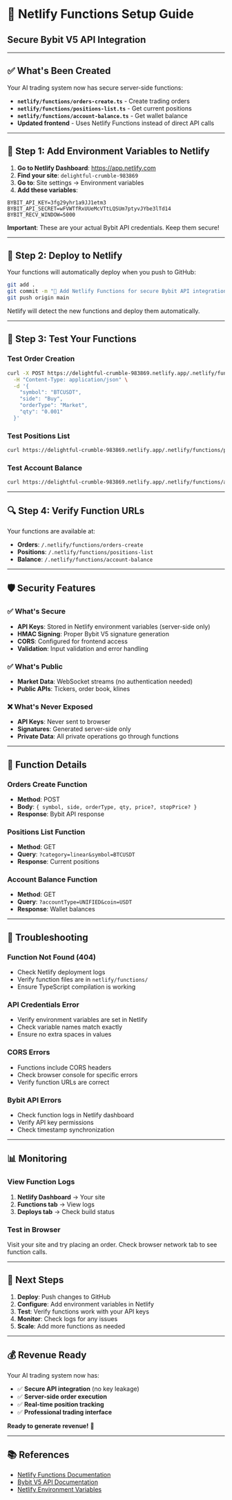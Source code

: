 # 🚀 Netlify Functions Setup Guide
## Secure Bybit V5 API Integration

---

## ✅ **What's Been Created**

Your AI trading system now has secure server-side functions:

- **`netlify/functions/orders-create.ts`** - Create trading orders
- **`netlify/functions/positions-list.ts`** - Get current positions
- **`netlify/functions/account-balance.ts`** - Get wallet balance
- **Updated frontend** - Uses Netlify Functions instead of direct API calls

---

## 🔐 **Step 1: Add Environment Variables to Netlify**

1. **Go to Netlify Dashboard**: https://app.netlify.com
2. **Find your site**: `delightful-crumble-983869`
3. **Go to**: Site settings → Environment variables
4. **Add these variables**:

```
BYBIT_API_KEY=3fg29yhr1a9JJ1etm3
BYBIT_API_SECRET=wFVWTfRxUUeMcVTtLQSUm7ptyvJYbe3lTd14
BYBIT_RECV_WINDOW=5000
```

**Important**: These are your actual Bybit API credentials. Keep them secure!

---

## 🚀 **Step 2: Deploy to Netlify**

Your functions will automatically deploy when you push to GitHub:

```bash
git add .
git commit -m "🔐 Add Netlify Functions for secure Bybit API integration"
git push origin main
```

Netlify will detect the new functions and deploy them automatically.

---

## 🧪 **Step 3: Test Your Functions**

### **Test Order Creation**
```bash
curl -X POST https://delightful-crumble-983869.netlify.app/.netlify/functions/orders-create \
  -H "Content-Type: application/json" \
  -d '{
    "symbol": "BTCUSDT",
    "side": "Buy",
    "orderType": "Market",
    "qty": "0.001"
  }'
```

### **Test Positions List**
```bash
curl https://delightful-crumble-983869.netlify.app/.netlify/functions/positions-list
```

### **Test Account Balance**
```bash
curl https://delightful-crumble-983869.netlify.app/.netlify/functions/account-balance
```

---

## 🔍 **Step 4: Verify Function URLs**

Your functions are available at:
- **Orders**: `/.netlify/functions/orders-create`
- **Positions**: `/.netlify/functions/positions-list`
- **Balance**: `/.netlify/functions/account-balance`

---

## 🛡️ **Security Features**

### **✅ What's Secure**
- **API Keys**: Stored in Netlify environment variables (server-side only)
- **HMAC Signing**: Proper Bybit V5 signature generation
- **CORS**: Configured for frontend access
- **Validation**: Input validation and error handling

### **✅ What's Public**
- **Market Data**: WebSocket streams (no authentication needed)
- **Public APIs**: Tickers, order book, klines

### **❌ What's Never Exposed**
- **API Keys**: Never sent to browser
- **Signatures**: Generated server-side only
- **Private Data**: All private operations go through functions

---

## 🔧 **Function Details**

### **Orders Create Function**
- **Method**: POST
- **Body**: `{ symbol, side, orderType, qty, price?, stopPrice? }`
- **Response**: Bybit API response

### **Positions List Function**
- **Method**: GET
- **Query**: `?category=linear&symbol=BTCUSDT`
- **Response**: Current positions

### **Account Balance Function**
- **Method**: GET
- **Query**: `?accountType=UNIFIED&coin=USDT`
- **Response**: Wallet balances

---

## 🚨 **Troubleshooting**

### **Function Not Found (404)**
- Check Netlify deployment logs
- Verify function files are in `netlify/functions/`
- Ensure TypeScript compilation is working

### **API Credentials Error**
- Verify environment variables are set in Netlify
- Check variable names match exactly
- Ensure no extra spaces in values

### **CORS Errors**
- Functions include CORS headers
- Check browser console for specific errors
- Verify function URLs are correct

### **Bybit API Errors**
- Check function logs in Netlify dashboard
- Verify API key permissions
- Check timestamp synchronization

---

## 📊 **Monitoring**

### **View Function Logs**
1. **Netlify Dashboard** → Your site
2. **Functions tab** → View logs
3. **Deploys tab** → Check build status

### **Test in Browser**
Visit your site and try placing an order. Check browser network tab to see function calls.

---

## 🎯 **Next Steps**

1. **Deploy**: Push changes to GitHub
2. **Configure**: Add environment variables in Netlify
3. **Test**: Verify functions work with your API keys
4. **Monitor**: Check logs for any issues
5. **Scale**: Add more functions as needed

---

## 💰 **Revenue Ready**

Your AI trading system now has:
- ✅ **Secure API integration** (no key leakage)
- ✅ **Server-side order execution**
- ✅ **Real-time position tracking**
- ✅ **Professional trading interface**

**Ready to generate revenue!** 🚀

---

## 📚 **References**

- [Netlify Functions Documentation](https://docs.netlify.com/functions/overview/)
- [Bybit V5 API Documentation](https://bybit-exchange.github.io/docs/v5/intro)
- [Netlify Environment Variables](https://docs.netlify.com/environment-variables/get-started/) 